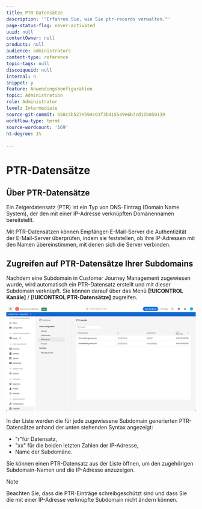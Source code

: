 ```yaml
---
title: PTR-Datensätze
description: '"Erfahren Sie, wie Sie ptr-records verwalten."'
page-status-flag: never-activated
uuid: null
contentOwner: null
products: null
audience: administrators
content-type: reference
topic-tags: null
discoiquuid: null
internal: n
snippet: y
feature: Anwendungskonfiguration
topic: Administration
role: Administrator
level: Intermediate
source-git-commit: b58c5b527e594c03f3b415549e6b7cd15b050139
workflow-type: tm+mt
source-wordcount: '169'
ht-degree: 1%

---
```



# PTR-Datensätze

## Über PTR-Datensätze

Ein Zeigerdatensatz (PTR) ist ein Typ von DNS-Eintrag (Domain Name System), der den mit einer IP-Adresse verknüpften Domänennamen bereitstellt.

Mit PTR-Datensätzen können Empfänger-E-Mail-Server die Authentizität der E-Mail-Server überprüfen, indem sie feststellen, ob ihre IP-Adressen mit den Namen übereinstimmen, mit denen sich die Server verbinden.

## Zugreifen auf PTR-Datensätze Ihrer Subdomains

Nachdem eine Subdomain in Customer Journey Management zugewiesen wurde, wird automatisch ein PTR-Datensatz erstellt und mit dieser Subdomain verknüpft. Sie können darauf über das Menü **[!UICONTROL Kanäle]** / **[!UICONTROL PTR-Datensätze]** zugreifen.

![](../assets/ptr-records.png)

In der Liste werden die für jede zugewiesene Subdomain generierten PTR-Datensätze anhand der unten stehenden Syntax angezeigt:

* &quot;r&quot;für Datensatz,
* &quot;xx&quot; für die beiden letzten Zahlen der IP-Adresse,
* Name der Subdomäne.

Sie können einen PTR-Datensatz aus der Liste öffnen, um den zugehörigen Subdomain-Namen und die IP-Adresse anzuzeigen.

>[!NOTE]
>
>Beachten Sie, dass die PTR-Einträge schreibgeschützt sind und dass Sie die mit einer IP-Adresse verknüpfte Subdomain nicht ändern können.

